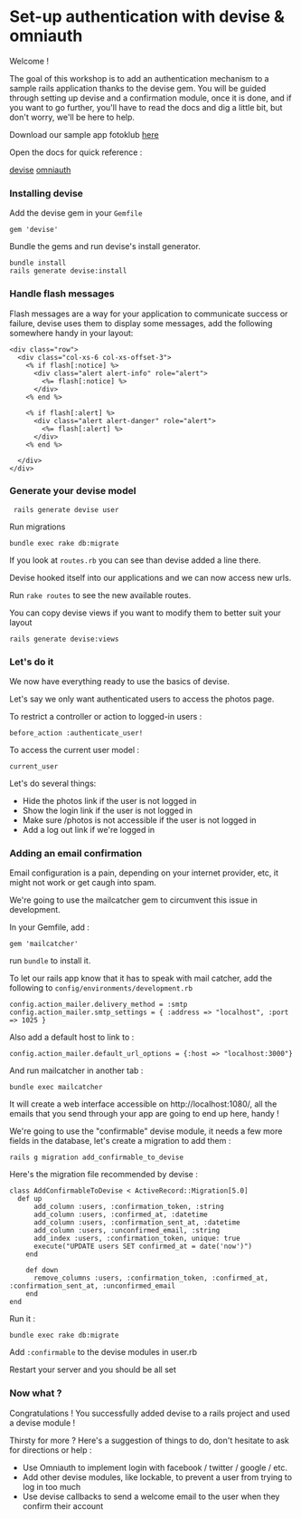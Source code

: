 # Set-up authentication with devise & omniauth

Welcome ! 

The goal of this workshop is to add an authentication mechanism to a sample rails application thanks to the devise gem.
You will be guided through setting up devise and a confirmation module, once it is done, and if you want to go further, you'll have to read the docs and dig a little bit, but don't worry, we'll be here to help.

Download our sample app fotoklub [here](https://github.com/RailsThematicsWorkshop/fotoklub/archive/0.0.1.zip)

Open the docs for quick reference : 

[devise](https://github.com/plataformatec/devise)
[omniauth](https://github.com/intridea/omniauth)

### Installing devise

Add the devise gem in your ``Gemfile``

    gem 'devise'

Bundle the gems and run devise's install generator.

    bundle install
    rails generate devise:install

### Handle flash messages

Flash messages are a way for your application to communicate success or failure, devise uses them to display some messages, add the following somewhere handy in your layout: 

    <div class="row">
      <div class="col-xs-6 col-xs-offset-3">
        <% if flash[:notice] %>
          <div class="alert alert-info" role="alert">
            <%= flash[:notice] %>
          </div>
        <% end %>

        <% if flash[:alert] %>
          <div class="alert alert-danger" role="alert">
            <%= flash[:alert] %>
          </div>
        <% end %>

      </div>
    </div>


### Generate your devise model

     rails generate devise user

Run migrations

    bundle exec rake db:migrate

If you look at `routes.rb` you can see than devise added a line there.

Devise hooked itself into our applications and we can now access new urls.

Run `rake routes` to see the new available routes.

You can copy devise views if you want to modify them to better suit your layout

    rails generate devise:views

### Let's do it

We now have everything ready to use the basics of devise.

Let's say we only want authenticated users to access the photos page.

To restrict a controller or action to logged-in users : 

    before_action :authenticate_user!

To access the current user model : 

    current_user

Let's do several things:

- Hide the photos link if the user is not logged in
- Show the login link if the user is not logged in
- Make sure /photos is not accessible if the user is not logged in
- Add a log out link if we're logged in

### Adding an email confirmation

Email configuration is a pain, depending on your internet provider, etc, it might not work or get caugh into spam.

We're going to use the mailcatcher gem to circumvent this issue in development.

In your Gemfile, add : 

    gem 'mailcatcher'

run ``bundle`` to install it.

To let our rails app know that it has to speak with mail catcher, add the following to ``config/environments/development.rb``

    config.action_mailer.delivery_method = :smtp
    config.action_mailer.smtp_settings = { :address => "localhost", :port => 1025 }

Also add a default host to link to : 

    config.action_mailer.default_url_options = {:host => "localhost:3000"}


And run mailcatcher in another tab : 

    bundle exec mailcatcher

It will create a web interface accessible on  http://localhost:1080/, all the emails that you send through your app are going to end up here, handy !

We're going to use the "confirmable" devise module, it needs a few more fields in the database, let's create a migration to add them : 

    rails g migration add_confirmable_to_devise

Here's the migration file recommended by devise : 

    class AddConfirmableToDevise < ActiveRecord::Migration[5.0]
      def up
          add_column :users, :confirmation_token, :string
          add_column :users, :confirmed_at, :datetime
          add_column :users, :confirmation_sent_at, :datetime
          add_column :users, :unconfirmed_email, :string
          add_index :users, :confirmation_token, unique: true
          execute("UPDATE users SET confirmed_at = date('now')")
        end

        def down
          remove_columns :users, :confirmation_token, :confirmed_at, :confirmation_sent_at, :unconfirmed_email
        end
    end


Run it :

    bundle exec rake db:migrate

Add `:confirmable` to the devise modules in user.rb


Restart your server and you should be all set

### Now what ? 

Congratulations ! You successfully added devise to a rails project and used a devise module !

Thirsty for more ? Here's a suggestion of things to do, don't hesitate to ask for directions or help :

- Use Omniauth to implement login with facebook / twitter / google / etc.
- Add other devise modules, like lockable, to prevent a user from trying to log in too much
- Use devise callbacks to send a welcome email to the user when they confirm their account
